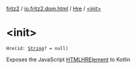 [fritz2](../../index.md) / [io.fritz2.dom.html](../index.md) / [Hre](index.md) / [&lt;init&gt;](./-init-.md)

# &lt;init&gt;

`Hre(id: `[`String`](https://kotlinlang.org/api/latest/jvm/stdlib/kotlin/-string/index.html)`? = null)`

Exposes the JavaScript [HTMLHRElement](https://developer.mozilla.org/en/docs/Web/API/HTMLHRElement) to Kotlin

